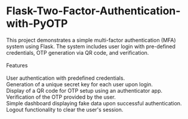 # Flask-Two-Factor-Authentication-with-PyOTP


This project demonstrates a simple multi-factor authentication (MFA) system using Flask. The system includes user login with pre-defined credentials, OTP generation via QR code, and verification.<br/>
<br/>
Features<br/>
<br/>
User authentication with predefined credentials.<br/>
Generation of a unique secret key for each user upon login.<br/>
Display of a QR code for OTP setup using an authenticator app.<br/>
Verification of the OTP provided by the user.<br/>
Simple dashboard displaying fake data upon successful authentication.<br/>
Logout functionality to clear the user's session.<br/>
